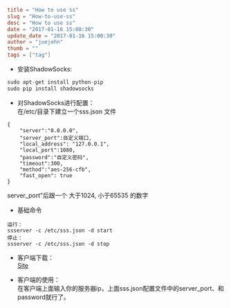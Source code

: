 ```toml
title = "How to use ss"
slug = "How-to-use-ss"
desc = "How to use ss"
date = "2017-01-16 15:00:30"
update_date = "2017-01-16 15:00:30"
author = "juejohn"
thumb = ""
tags = ["tag"]
```
* 安装ShadowSocks:
```go
sudo apt-get install python-pip
sudo pip install shadowsocks  
```  
* 对ShadowSocks进行配置：    
在/etc/目录下建立一个sss.json 文件    
```
{
    "server":"0.0.0.0",
    "server_port":自定义端口,
    "local_address": "127.0.0.1",
    "local_port":1080,
    "password":"自定义密码",
    "timeout":300,
    "method":"aes-256-cfb",
    "fast_open": true
}
```  
server_port"后跟一个 大于1024, 小于65535 的数字  
* 基础命令  
```
运行：
ssserver -c /etc/sss.json -d start  
停止：  
ssserver -c /etc/sss.json -d stop  
```
* 客户端下载：  
[Site](https://github.com/shadowsocks/shadowsocks/wiki/Ports-and-Clients)  

* 客户端的使用：  
在客户端上面输入你的服务器ip，上面sss.json配置文件中的server_port、和password就行了。
